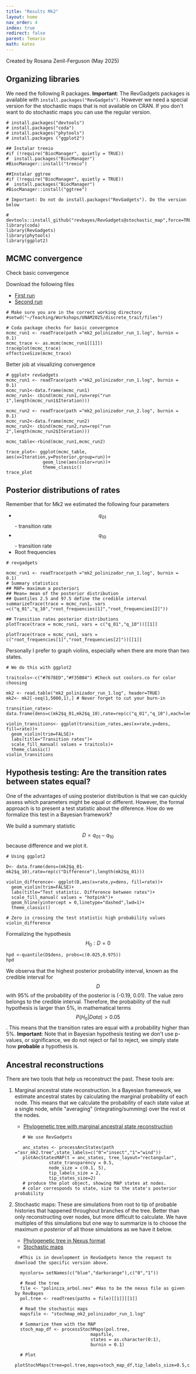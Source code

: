 ```yaml
---
title: "Results Mk2"
layout: home
nav_order: 4
index: true
redirect: false
parent: Temario
math: katex
---
```


Created by Rosana Zenil-Ferguson (May 2025)

## Organizing libraries

We need the following R packages. **Important**: The RevGadgets packages is available with ``install.packages("RevGadgets")``. However we need a special version for the stochastic maps that is not available on CRAN. If you don't want to do stochastic maps you can use the regular version. 

```
# install.packages("devtools")
# install.packages("coda")
# install.packages("phytools")
# install.packages ("ggplot2")

## Instalar treeio
#if (!require("BiocManager", quietly = TRUE))
#  install.packages("BiocManager")
#BiocManager::install("treeio")

##Instalar ggtree
#if (!require("BiocManager", quietly = TRUE))
#  install.packages("BiocManager")
#BiocManager::install("ggtree")

# Important: Do not do install.packages("RevGadgets"). Do the version below

# devtools::install_github("revbayes/RevGadgets@stochastic_map",force=TRUE)
library(coda)
library(RevGadgets)
library(phytools)
library(ggplot2)
```

## MCMC convergence

Check basic convergence

Download the following files
+ [First run](https://github.com/roszenil/mytutorials/blob/main/docs/discrete/files/mk2_polinizador_run_1.log)
+ [Second run](https://github.com/roszenil/mytutorials/blob/main/docs/discrete/files/mk2_polinizador_run_2.log)

```
# Make sure you are in the correct working directory
#setwd("~/Teaching/Workshops/UNAM2025/discrete_trait/files")

# Coda package checks for basic convergence
mcmc_run1 <- readTrace(path ="mk2_polinizador_run_1.log", burnin = 0.1)
mcmc_trace <- as.mcmc(mcmc_run1[[1]])
traceplot(mcmc_trace)
effectiveSize(mcmc_trace)
```

Better job at visualizing convergence

```
# ggplot+ revGadgets
mcmc_run1 <- readTrace(path ="mk2_polinizador_run_1.log", burnin = 0.1)
mcmc_run1<-data.frame(mcmc_run1)
mcmc_run1<- cbind(mcmc_run1,run=rep("run 1",length(mcmc_run1$Iteration)))

mcmc_run2 <- readTrace(path ="mk2_polinizador_run_2.log", burnin = 0.1)
mcmc_run2<-data.frame(mcmc_run2)
mcmc_run2<- cbind(mcmc_run2,run=rep("run 2",length(mcmc_run2$Iteration)))

mcmc_table<-rbind(mcmc_run1,mcmc_run2)

trace_plot<- ggplot(mcmc_table, aes(x=Iteration,y=Posterior,group=run))+
              geom_line(aes(color=run))+
              theme_classic()
trace_plot

```

## Posterior distributions of rates

Remember that for Mk2 we estimated the following four parameters

+ $$q_{01}$$ - transition rate
+ $$q_{10}$$ - transition rate
+ Root frequencies


```
# revgadgets

mcmc_run1 <- readTrace(path ="mk2_polinizador_run_1.log", burnin = 0.1)
# Summary statistics
## MAP= maximum a posteriori
## Mean= mean of the posterior distribution
## Quantiles 2.5 and 97.5 define the credible interval
summarizeTrace(trace = mcmc_run1, vars =c("q_01","q_10","root_frequencies[1]","root_frequencies[2]"))

## Transition rates posterior distributions
plotTrace(trace = mcmc_run1, vars = c("q_01","q_10"))[[1]]

plotTrace(trace = mcmc_run1, vars = c("root_frequencies[1]","root_frequencies[2]"))[[1]]
```

Personally I prefer to graph violins, especially when there are more than two states.

```
# We do this with ggplot2

traitcols<-c("#7678ED","#F35B04") #Check out coolors.co for color choosing

mk2 <- read.table("mk2_polinizador_run_1.log", header=TRUE)
mk2<- mk2[-seq(1,5000,1),] # Never forget to cut your burn-in

transition_rates<- data.frame(dens=c(mk2$q_01,mk2$q_10),rate=rep(c("q_01","q_10"),each=length(mk2$q_01)))

violin_transitions<- ggplot(transition_rates,aes(x=rate,y=dens, fill=rate))+
  geom_violin(trim=FALSE)+
  labs(title="Transition rates")+
  scale_fill_manual( values = traitcols)+
  theme_classic()
violin_transitions

```

## Hypothesis testing: Are the transition rates between states equal?

One of the advantages of using posterior distribution is that we can quickly assess which parameters might be equal or different. However, the formal approach is to present a test statistic about the diference. How do we formalize this test in a Bayesian framework?

We build a summary statistic $$D= q_{01}-q_{10}$$ because difference and we plot it.

```
# Using ggplot2

D<- data.frame(dens=(mk2$q_01-mk2$q_10),rate=rep(c("Difference"),length(mk2$q_01)))

violin_difference<- ggplot(D,aes(x=rate,y=dens, fill=rate))+
  geom_violin(trim=FALSE)+
  labs(title="Test statistic. Difference between rates")+
  scale_fill_manual( values = "hotpink")+
  geom_hline(yintercept = 0,linetype="dashed",lwd=1)+
  theme_classic()

# Zero is crossing the test statistic high probability values
violin_difference

```
Formalizing the hypothesis
$$ H_0: D=0$$


```
hpd <-quantile(D$dens, probs=c(0.025,0.975))
hpd
```

We observa that the highest posterior probability interval, known as the credible interval for $$D$$ with 95% of the probability of the posterior is (-0.19, 0.01). The value zero belongs to the credible interval. Therefore, the probability of the null hypothesis is larger than 5%, in mathematical terms $$P(H_0\lvert Data)>0.05$$. This means that the transition rates are equal with a probability higher than 5%.  **Important**: Note that in Bayesian hypothesis testing we don't use p-values, or significance, we do not reject or fail to reject, we simply state how **probable** a hypothesis is. 

## Ancestral reconstructions

There are two tools that help us reconstruct the past. These tools are:

1. Marginal ancestral state reconstruction. In a Bayesian framework, we estimate ancestral states by calculating the marginal probability of each node. This means that we calculate the probability of each state value at a single node, while "averaging" (integrating/summing) over the rest ot the nodes. 

    + [Phylogenetic tree with marginal ancestral state reconstruction](files/asr_mk2.tree)

    ```
       # We use RevGadgets

       anc_states <- processAncStates(path ="asr_mk2.tree",state_labels=c("0"="insect","1"="wind"))
       plotAncStatesMAP(t = anc_states, tree_layout="rectangular",
                 state_transparency = 0.5,
                 node_size = c(0.1, 5),
                 tip_labels_size = 2,
                 tip_states_size=2)
       # produce the plot object, showing MAP states at nodes.
       # color corresponds to state, size to the state's posterior probability

    ```


2. Stochastic maps: These are simulations from root to tip of probable histories that happened throughout branches of the tree. Better than only reconstructing over nodes, but more difficult to calculate. We have multiples of this simulations but one way to summarize is to choose the maximum *a posterior* of all those simulations as we have it below. 

    + [Phylogenetic tree in Nexus format](files/poliniza_arbol.nex)
    + [Stochastic maps](https://github.com/roszenil/mytutorials/blob/main/docs/discrete/files/stochmap_mk2_polinizador_run_1.log)

    ```
      #This is in development in RevGadgets hence the request to download the specific version above. 

      mycolors= setNames(c("blue","darkorange"),c("0","1"))

      # Read the tree
      file <- "poliniza_arbol.nex" #Has to be the nexus file as given by RevBayes
      pol.tree <- readTrees(paths = file)[[1]][[1]]

      # Read the stochastic maps
      mapsfile <- "stochmap_mk2_polinizador_run_1.log" 

      # Summarize them with the MAP
      stoch_map_df <- processStochMaps(pol.tree,
                                 mapsfile, 
                                 states = as.character(0:1), 
                                 burnin = 0.1)

      # Plot
      plotStochMaps(tree=pol.tree,maps=stoch_map_df,tip_labels_size=0.5,colors=mycolors)
    ```
